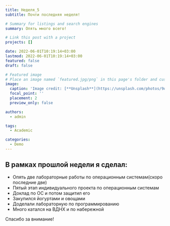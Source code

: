 ```yaml
---
title: Неделя_5
subtitle: Почти последняя неделя!

# Summary for listings and search engines
summary: Опять много всего!

# Link this post with a project
projects: []

date: 2022-06-01T10:19:14+03:00
lastmod: 2022-06-01T10:19:14+03:00
featured: false
draft: false

# Featured image
# Place an image named `featured.jpg/png` in this page's folder and customize its options here.
image:
  caption: 'Image credit: [**Unsplash**](https://unsplash.com/photos/9qsK2QHidmg)'
  focal_point: ''
  placement: 2
  preview_only: false

authors:
  - admin

tags:
  - Academic

categories:
  - Demo
---
```


## В рамках прошлой недели я сделал:
 
- Опять две лабораторные работы по операционным системам(скоро последние две)
- Пятый этап индивидуального проекта по операционным системам
- Доклад по ОС и потом защитил его
- Закупился йогуртами и овощами
- Доделали лабораторную по программированию
- Много катался на ВДНХ и по набережной

Спасибо за внимание!




